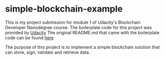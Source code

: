 # simple-blockchain-example
This is my project submission for module 1 of Udacity's Blockchain Developer Nanodegree course.
The boilerplate code for this project was provided by [Udacity](https://www.udacity.com)
The original README.md that came with the boilerplate code can be found [here](./old-README.md)

The purpose of this project is to implement a simple blockchain solution that can store, sign, validate and retrieve data.
